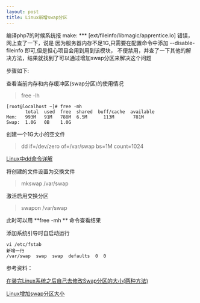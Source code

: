 ```yaml
---
layout: post
title: Linux新增swap分区
---
```


编译php7的时候系统报 make: *** [ext/fileinfo/libmagic/apprentice.lo] 错误，网上查了一下，说是 
因为服务器内存不足1G,只需要在配置命令中添加 --disable-fileinfo 即可,但是担心项目会用到用到该模块，
不便禁用，并查了一下其他的解决方法，结果就找到了可以通过增加swap分区来解决这个问题
<!-- more -->

步骤如下:

查看当前内存和内存缓冲区(swap分区)的使用情况
> free -lh 

	[root@localhost ~]# free -mh
	       total  used  free  shared  buff/cache  available
	Mem:   993M   91M   788M  6.5M      113M       781M
	Swap:  1.0G   0B    1.0G


创建一个1G大小的空文件
> dd if=/dev/zero of=/var/swap bs=1M count=1024

[Linux中dd命令详解](http://blog.csdn.net/xizaihui/article/details/53307578)

将创建的文件设置为交换文件

> mkswap /var/swap 

激活启用交换分区
> swapon /var/swap 

此时可以用 **free -mh ** 命令查看结果

添加系统引导时自启动运行
    
    vi /etc/fstab
    新增一行
    /var/swap  swap  swap  defaults  0  0 

参考资料：

[在装完Linux系统之后自己去修改Swap分区的大小(两种方法) ](http://blog.itpub.net/29440247/viewspace-1445502/)

[Linux增加swap分区大小](http://blog.csdn.net/zhouzme/article/details/19578025)